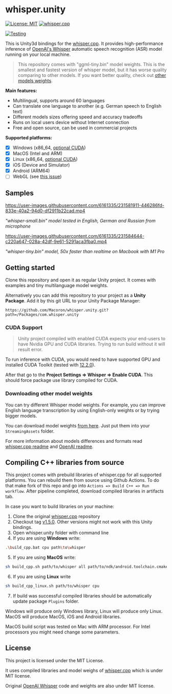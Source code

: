 # whisper.unity
[![License: MIT](https://img.shields.io/badge/license-MIT-blue.svg)](https://opensource.org/licenses/MIT) [![whisper.cpp](https://img.shields.io/badge/whisper.cpp-v1.5.0-green)](https://github.com/ggerganov/whisper.cpp/releases/tag/v1.5.0)

[![Testing](https://github.com/Macoron/whisper.unity/actions/workflows/test.yml/badge.svg)](https://github.com/Macoron/whisper.unity/actions/workflows/test.yml)

This is Unity3d bindings for the [whisper.cpp](https://github.com/ggerganov/whisper.cpp). It provides high-performance inference of [OpenAI's Whisper](https://github.com/openai/whisper) automatic speech recognition (ASR) model running on your local machine.

> This repository comes with "ggml-tiny.bin" model weights. This is the smallest and fastest version of whisper model, but it has worse quality comparing to other models. If you want better quality, check out [other models weights](#downloading-other-model-weights).

**Main features:**
- Multilingual, supports around 60 languages
- Can translate one language to another (e.g. German speech to English text)
- Different models sizes offering speed and accuracy tradeoffs
- Runs on local users device without Internet connection
- Free and open source, can be used in commercial projects

**Supported platforms:**
- [x] Windows (x86_64, [optional CUDA](#cuda-support))
- [x] MacOS (Intel and ARM)
- [x] Linux (x86_64, [optional CUDA](#cuda-support))
- [x] iOS (Device and Simulator)
- [x] Android (ARM64)
- [ ] WebGL (see [this issue](https://github.com/Macoron/whisper.unity/issues/20))

## Samples

https://user-images.githubusercontent.com/6161335/231581911-446286fd-833e-40a2-94d0-df2911b22cad.mp4

*"whisper-small.bin" model tested in English, German and Russian from microphone*

https://user-images.githubusercontent.com/6161335/231584644-c220a647-028a-42df-9e61-5291aca3fba0.mp4

*"whisper-tiny.bin" model, 50x faster than realtime on Macbook with M1 Pro*

## Getting started
Clone this repository and open it as regular Unity project. It comes with examples and tiny multilanguage model weights.

Alternatively you can add this repository to your project as a **Unity Package**. Add it by this git URL to your Unity Package Manager:
```
https://github.com/Macoron/whisper.unity.git?path=/Packages/com.whisper.unity
```
### CUDA Support
> Unity project compiled with enabled CUDA expects your end-users to have Nvidia GPU and CUDA libraries. Trying to run build without it will result error.

To run inference with CUDA, you would need to have supported GPU and installed CUDA Toolkit (tested with [12.2.0](https://developer.nvidia.com/cuda-12-2-0-download-archive)). 

After that go to the **Project Settings => Whisper => Enable CUDA**. This should force package use library compiled for CUDA.

### Downloading other model weights
You can try different Whisper model weights. For example, you can improve English language transcription by using English-only weights or by trying bigger models.

You can download model weights [from here](https://huggingface.co/ggerganov/whisper.cpp). Just put them into your `StreamingAssets` folder. 

For more information about models differences and formats read [whisper.cpp readme](https://github.com/ggerganov/whisper.cpp#ggml-format) and [OpenAI readme](https://github.com/openai/whisper#available-models-and-languages).

## Compiling C++ libraries from source
This project comes with prebuild libraries of whisper.cpp for all supported platforms. You can rebuild them from source using Github Actions. To do that make fork of this repo and go into `Actions => Build C++ => Run workflow`.  After pipeline completed, download compiled libraries in artifacts tab.

In case you want to build libraries on your machine:
1. Clone the original [whisper.cpp](https://github.com/ggerganov/whisper.cpp) repository
2. Checkout tag [v1.5.0](https://github.com/ggerganov/whisper.cpp/tree/v1.5.0). Other versions might not work with this Unity bindings.
3. Open whisper.unity folder with command line
4. If you are using **Windows** write:
```bash
.\build_cpp.bat cpu path\to\whisper
```
5. If you are using **MacOS** write:
```bash
sh build_cpp.sh path/to/whisper all path/to/ndk/android.toolchain.cmake
```
6. If you are using **Linux** write
```bash
sh build_cpp_linux.sh path/to/whisper cpu
```
7. If build was successful compiled libraries should be automatically update package `Plugins` folder. 
 
Windows will produce only Windows library, Linux will produce only Linux. MacOS will produce MacOS, iOS and Android libraries.

MacOS build script was tested on Mac with ARM processor. For Intel processors you might need change some parameters.

## License
This project is licensed under the MIT License. 

It uses compiled libraries and model weighs of [whisper.cpp](https://github.com/ggerganov/whisper.cpp) which is under MIT license.  

Original [OpenAI Whisper](https://github.com/openai/whisper) code and weights are also under MIT license.
